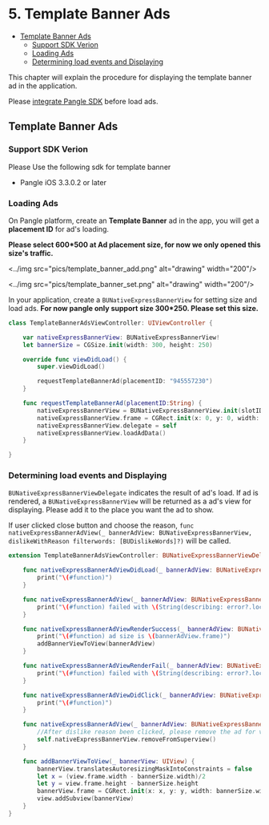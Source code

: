 # 5. Template Banner Ads


* [Template Banner Ads](#start/template_banner_ad)
  * [Support SDK Verion](#start/template_banner_support_version)
  * [Loading Ads](#start/template_banner_ad_load)
  * [Determining load events and Displaying](#start/template_banner_ad_loadevent)

This chapter will explain the procedure for displaying the template banner ad in the application.

Please [integrate Pangle SDK](1-integrate_en.md) before load ads.



<a name="start/template_banner_ad"></a>
## Template Banner Ads

<a name="start/template_banner_support_version"></a>
### Support SDK Verion
Please Use the following sdk for template banner
 - Pangle iOS 3.3.0.2 or later

<a name="start/template_banner_ad_load"></a>
### Loading Ads

On Pangle platform, create an **Template Banner** ad in the app, you will get a **placement ID** for ad's loading.

**Please select 600*500 at Ad placement size, for now we only opened this size's traffic.**

<../img src="pics/template_banner_add.png" alt="drawing" width="200"/>

<../img src="pics/template_banner_set.png" alt="drawing" width="200"/>


In your application, create a `BUNativeExpressBannerView` for setting size and load ads.
**For now pangle only support size 300*250. Please set this size.**

```swift
class TemplateBannerAdsViewController: UIViewController {

    var nativeExpressBannerView: BUNativeExpressBannerView!
    let bannerSize = CGSize.init(width: 300, height: 250)

    override func viewDidLoad() {
        super.viewDidLoad()

        requestTemplateBannerAd(placementID: "945557230")
    }

    func requestTemplateBannerAd(placementID:String) {
        nativeExpressBannerView = BUNativeExpressBannerView.init(slotID: placementID, rootViewController: self, adSize: bannerSize)
        nativeExpressBannerView.frame = CGRect.init(x: 0, y: 0, width: bannerSize.width, height: bannerSize.height)
        nativeExpressBannerView.delegate = self
        nativeExpressBannerView.loadAdData()
    }

}

```

<a name="start/template_banner_ad_loadevent"></a>
### Determining load events and Displaying

`BUNativeExpressBannerViewDelegate` indicates the result of ad's load. If ad is rendered,
a `BUNativeExpressBannerView` will be returned as a ad's view for displaying. Please add it to the place you want the ad to show.

If user clicked close button and choose the reason, `func nativeExpressBannerAdView(_ bannerAdView: BUNativeExpressBannerView, dislikeWithReason filterwords: [BUDislikeWords]?)` will be called.


```swift
extension TemplateBannerAdsViewController: BUNativeExpressBannerViewDelegate{

    func nativeExpressBannerAdViewDidLoad(_ bannerAdView: BUNativeExpressBannerView) {
        print("\(#function)")
    }

    func nativeExpressBannerAdView(_ bannerAdView: BUNativeExpressBannerView, didLoadFailWithError error: Error?) {
        print("\(#function) failed with \(String(describing: error?.localizedDescription))")
    }

    func nativeExpressBannerAdViewRenderSuccess(_ bannerAdView: BUNativeExpressBannerView) {
        print("\(#function) ad size is \(bannerAdView.frame)")
        addBannerViewToView(bannerAdView)
    }

    func nativeExpressBannerAdViewRenderFail(_ bannerAdView: BUNativeExpressBannerView, error: Error?) {
        print("\(#function) failed with \(String(describing: error?.localizedDescription))")
    }

    func nativeExpressBannerAdViewDidClick(_ bannerAdView: BUNativeExpressBannerView) {
        print("\(#function)")
    }

    func nativeExpressBannerAdView(_ bannerAdView: BUNativeExpressBannerView, dislikeWithReason filterwords: [BUDislikeWords]?) {
        //After dislike reason been clicked, please remove the ad for view
        self.nativeExpressBannerView.removeFromSuperview()
    }

    func addBannerViewToView(_ bannerView: UIView) {
        bannerView.translatesAutoresizingMaskIntoConstraints = false
        let x = (view.frame.width - bannerSize.width)/2
        let y = view.frame.height - bannerSize.height
        bannerView.frame = CGRect.init(x: x, y: y, width: bannerSize.width, height: bannerSize.height)
        view.addSubview(bannerView)
    }
}
```
